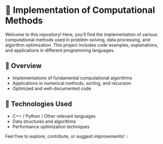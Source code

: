 # 📌 Implementation of Computational Methods  

Welcome to this repository! Here, you'll find the implementation of various computational methods used in problem-solving, data processing, and algorithm optimization. This project includes code examples, explanations, and applications in different programming languages.  

## 📖 Overview  
- Implementations of fundamental computational algorithms  
- Applications in numerical methods, sorting, and recursion  
- Optimized and well-documented code  

## 🚀 Technologies Used  
- C++ / Python / Other relevant languages  
- Data structures and algorithms  
- Performance optimization techniques  

Feel free to explore, contribute, or suggest improvements! 💡  

